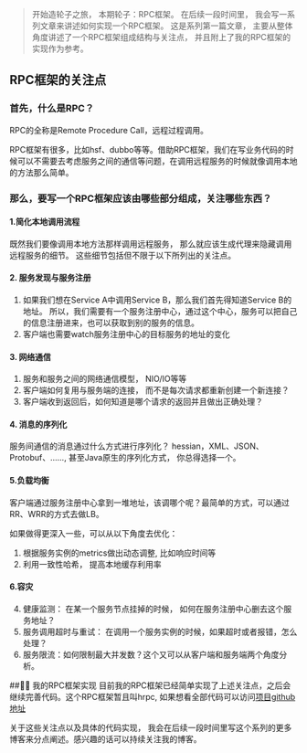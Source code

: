 > 开始造轮子之旅， 本期轮子：RPC框架。
在后续一段时间里， 我会写一系列文章来讲述如何实现一个RPC框架。 这是系列第一篇文章， 主要从整体角度讲述了一个RPC框架组成结构与关注点， 并且附上了我的RPC框架的实现作为参考。


## RPC框架的关注点
### 首先，什么是RPC？
RPC的全称是Remote Procedure Call，远程过程调用。

RPC框架有很多，比如hsf、dubbo等等。借助RPC框架，我们在写业务代码的时候可以不需要去考虑服务之间的通信等问题，在调用远程服务的时候就像调用本地的方法那么简单。

### 那么，要写一个RPC框架应该由哪些部分组成，关注哪些东西？
#### 1.简化本地调用流程
既然我们要像调用本地方法那样调用远程服务， 那么就应该生成代理来隐藏调用远程服务的细节。 这些细节包括但不限于以下所列出的关注点。

#### 2. 服务发现与服务注册
1. 如果我们想在Service A中调用Service B，那么我们首先得知道Service B的地址。 所以，我们需要有一个服务注册中心，通过这个中心，服务可以把自己的信息注册进来，也可以获取到别的服务的信息。
2.  客户端也需要watch服务注册中心的目标服务的地址的变化

#### 3. 网络通信
 1. 服务和服务之间的网络通信模型， NIO/IO等等
 2. 客户端如何复用与服务端的连接， 而不是每次请求都重新创建一个新连接？
 3. 客户端收到返回后，如何知道是哪个请求的返回并且做出正确处理？

#### 4. 消息的序列化
服务间通信的消息通过什么方式进行序列化？ hessian，XML、JSON、Protobuf、……, 甚至Java原生的序列化方式， 你总得选择一个。

#### 5.负载均衡
客户端通过服务注册中心拿到一堆地址，该调哪个呢？最简单的方式，可以通过RR、WRR的方式去做LB。 

如果做得更深入一些，可以从以下角度去优化：

 1. 根据服务实例的metrics做出动态调整, 比如响应时间等
 2.  利用一致性哈希， 提高本地缓存利用率
 
#### 6.容灾
 4. 健康监测： 在某一个服务节点挂掉的时候， 如何在服务注册中心删去这个服务地址？
 5. 服务调用超时与重试： 在调用一个服务实例的时候，如果超时或者报错，怎么处理？ 
 6. 服务限流：如何限制最大并发数？这个又可以从客户端和服务端两个角度分析。

## 我的RPC框架实现
目前我的RPC框架已经简单实现了上述关注点，之后会继续完善代码。这个RPC框架暂且叫hrpc, 如果想看全部代码可以访问[项目github地址](https://github.com/hshenCode/hrpc)

关于这些关注点以及具体的代码实现， 我会在后续一段时间里写这个系列的更多博客来分点阐述。感兴趣的话可以持续关注我的博客。